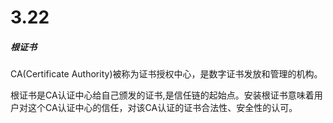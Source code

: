 # 3.22

##### 根证书

CA(Certificate Authority)被称为证书授权中心，是数字证书发放和管理的机构。

根证书是CA认证中心给自己颁发的证书,是信任链的起始点。安装根证书意味着用户对这个CA认证中心的信任，对该CA认证的证书合法性、安全性的认可。

